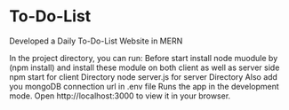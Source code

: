 # To-Do-List
Developed a Daily  To-Do-List Website in MERN

In the project directory, you can run:
Before start install node muodule by (npm install) and install these module on both client as well as server side 
npm start for client Directory
node server.js for server Directory
Also add you mongoDB connection url in .env file
Runs the app in the development mode.
Open http://localhost:3000 to view it in your browser.
